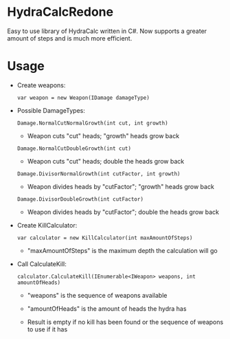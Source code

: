 # HydraCalcRedone
Easy to use library of HydraCalc written in C#. Now supports a greater amount of steps and is much more efficient.

# Usage

- Create weapons:

  `var weapon = new Weapon(IDamage damageType)`

- Possible DamageTypes:

  `Damage.NormalCutNormalGrowth(int cut, int growth)` 
  
  - Weapon cuts "cut" heads; "growth" heads grow back
  
  `Damage.NormalCutDoubleGrowth(int cut)` 
  
  - Weapon cuts "cut" heads; double the heads grow back
  
  `Damage.DivisorNormalGrowth(int cutFactor, int growth)` 
  
  - Weapon divides heads by "cutFactor"; "growth" heads grow back
  
  `Damage.DivisorDoubleGrowth(int cutFactor)`
  
  - Weapon divides heads by "cutFactor"; double the heads grow back
  
- Create KillCalculator:

  `var calculator = new KillCalculator(int maxAmountOfSteps)`
  
  - "maxAmountOfSteps" is the maximum depth the calculation will go
  
- Call CalculateKill:

  `calculator.CalculateKill(IEnumerable<IWeapon> weapons, int amountOfHeads)`
  
  - "weapons" is the sequence of weapons available
  
  - "amountOfHeads" is the amount of heads the hydra has
  
  - Result is empty if no kill has been found or the sequence of weapons to use if it has
